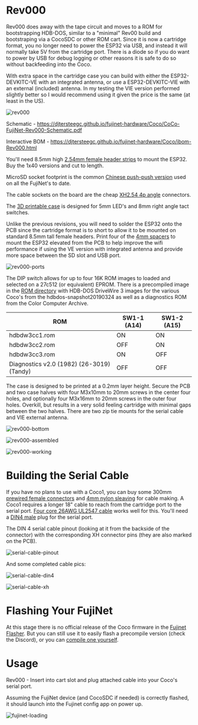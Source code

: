# Rev000

Rev000 does away with the tape circuit and moves to a ROM for bootstrapping HDB-DOS, similar to a "minimal" Rev00 build and bootstraping via a CocoSDC or other ROM cart.  Since it is now a cartridge format, you no longer need to power the ESP32 via USB, and instead it will normally take 5V from the cartridge port.  There is a diode so if you do want to power by USB for debug logging or other reasons it is safe to do so without backfeeding into the Coco.

With extra space in the cartridge case you can build with either the ESP32-DEVKITC-VE with an integrated antenna, or use a ESP32-DEVKITC-VIE with an external (included) antenna. In my testing the VIE version performed slightly better so I would recommend using it given the price is the same (at least in the US).

![rev000](../docs/Coco/rev000.jpg)

Schematic - https://djtersteegc.github.io/fujinet-hardware/Coco/CoCo-FujiNet-Rev000-Schematic.pdf

Interactive BOM - https://djtersteegc.github.io/fujinet-hardware/Coco/ibom-Rev000.html

You'll need 8.5mm high [2.54mm female header strips](https://www.aliexpress.us/item/2251832416528370.html) to mount the ESP32.  Buy the 1x40 versions and cut to length.

MicroSD socket footprint is the common [Chinese push-push version](https://www.aliexpress.us/item/2251832613969983.html) used on all the FujiNet's to date.

The cable sockets on the board are the cheap [XH2.54 4p angle](https://www.aliexpress.us/item/2251832735749189.html) connectors.

The [3D printable case](CoCo-FujiNet-Rev000/3D/STL) is designed for 5mm LED's and 8mm right angle tact switches.

Unlike the previous revisions, you will need to solder the ESP32 onto the PCB since the cartridge format is to short to allow it to be mounted on standard 8.5mm tall female headers. Print four of the [4mm spacers](CoCo-FujiNet-Rev000/3D/STL/CoCo-FujiNet-Rev000-4mm-Spacer.stl) to mount the ESP32 elevated from the PCB to help improve the wifi performance if using the VE version with integrated antenna and provide more space between the SD slot and USB port.

![rev000-ports](../docs/Coco/rev000-ports.jpg)

The DIP switch allows for up to four 16K ROM images to loaded and selected on a 27c512 (or equivalent) EPROM. There is a precompiled image in the [ROM directory](ROM) with HDB-DOS DriveWire 3 images for the various Coco's from the hdbdos-snapshot20190324 as well as a diagnostics ROM from the Color Computer Archive.

| ROM                                       | SW1-1 (A14) | SW1-2 (A15) |
| ----------------------------------------- | ----------- | ----------- |
| hdbdw3cc1.rom                             | ON          | ON          |
| hdbdw3cc2.rom                             | OFF         | ON          |
| hdbdw3cc3.rom                             | ON          | OFF         |
| Diagnostics v2.0 (1982) (26-3019) (Tandy) | OFF         | OFF         |

The case is designed to be printed at a 0.2mm layer height.  Secure the PCB and two case halves with four M3x10mm to 20mm screws in the center four holes, and optionally four M3x16mm to 20mm screws in the outer four holes.  Overkill, but results in a very solid feeling cartridge with minimal gaps between the two halves.  There are two zip tie mounts for the serial cable and VIE external antenna.

![rev000-bottom](../docs/Coco/rev000-bottom.jpg)

![rev000-assembled](../docs/Coco/rev000-assembled.jpg)

![rev000-working](../docs/Coco/rev000-working.jpg)

# Building the Serial Cable

If you have no plans to use with a Coco1, you can buy some 300mm [prewired female connectors](https://www.aliexpress.us/item/2255801048702387.html) and [4mm nylon sleaving](https://www.aliexpress.us/item/2251832733475111.html) for cable making.  A Coco1 requires a longer 18" cable to reach from the cartridge port to the serial port. [Four core 26AWG UL2547 cable](https://www.aliexpress.us/item/3256801872028158.html) works well for this. You'll need a [DIN4 male](https://www.aliexpress.us/item/3256804124853512.html) plug for the serial port.

The DIN 4 serial cable pinout (looking at it from the backside of the connector) with the corresponding XH connector pins (they are also marked on the PCB).

![serial-cable-pinout](../docs/Coco/serial-cable-pinout.png)

And some completed cable pics:

![serial-cable-din4](../docs/Coco/serial-cable-din4.jpg)

![serial-cable-xh](../docs/Coco/serial-cable-xh.jpg)

# Flashing Your FujiNet

At this stage there is no official release of the Coco firmware in the [Fujinet Flasher](https://fujinet.online/download/).  But you can still use it to easily flash a precompile version (check the Discord), or you can [compile one yourself](https://github.com/FujiNetWIFI/fujinet-firmware/wiki/Board-Bring-Up-Software).

# Usage

Rev000 - Insert into cart slot and plug attached cable into your Coco's serial port.

Assuming the FujiNet device (and CocoSDC if needed) is correctly flashed, it should launch into the Fujinet config app on power up.

![fujinet-loading](../docs/Coco/fujinet-loading.jpg)

